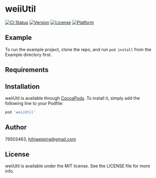 # weiiUtil

[![CI Status](https://img.shields.io/travis/79503463/weiiUtil.svg?style=flat)](https://travis-ci.org/79503463/weiiUtil)
[![Version](https://img.shields.io/cocoapods/v/weiiUtil.svg?style=flat)](https://cocoapods.org/pods/weiiUtil)
[![License](https://img.shields.io/cocoapods/l/weiiUtil.svg?style=flat)](https://cocoapods.org/pods/weiiUtil)
[![Platform](https://img.shields.io/cocoapods/p/weiiUtil.svg?style=flat)](https://cocoapods.org/pods/weiiUtil)

## Example

To run the example project, clone the repo, and run `pod install` from the Example directory first.

## Requirements

## Installation

weiiUtil is available through [CocoaPods](https://cocoapods.org). To install
it, simply add the following line to your Podfile:

```ruby
pod 'weiiUtil'
```

## Author

79503463, hihiweiping@gmail.com

## License

weiiUtil is available under the MIT license. See the LICENSE file for more info.

